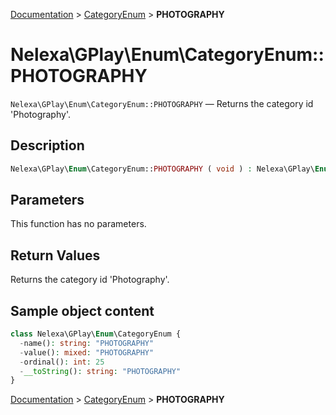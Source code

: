 [Documentation](../../README.md) > [CategoryEnum](README.md) > **PHOTOGRAPHY**

# Nelexa\GPlay\Enum\CategoryEnum::PHOTOGRAPHY
`Nelexa\GPlay\Enum\CategoryEnum::PHOTOGRAPHY` — Returns the category id 'Photography'.

## Description
```php
Nelexa\GPlay\Enum\CategoryEnum::PHOTOGRAPHY ( void ) : Nelexa\GPlay\Enum\CategoryEnum
```

## Parameters
This function has no parameters.

## Return Values
Returns the category id 'Photography'.

## Sample object content
```php
class Nelexa\GPlay\Enum\CategoryEnum {
  -name(): string: "PHOTOGRAPHY"
  -value(): mixed: "PHOTOGRAPHY"
  -ordinal(): int: 25
  -__toString(): string: "PHOTOGRAPHY"
}
```

[Documentation](../../README.md) > [CategoryEnum](README.md) > **PHOTOGRAPHY**
